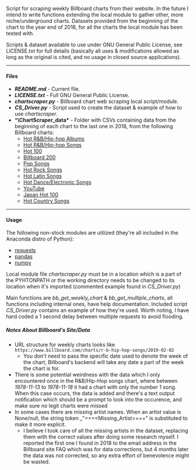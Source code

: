 Script for scraping weekly Billboard charts from their website. In the future I intend to write functions extending the local module to gather other, more niche/underground charts. Datasets provided from the beginning of the chart to the year end of 2018, for all the charts the local module has been tested with.

Scripts & dataset available to use under GNU General Public License, see LICENSE.txt for full details (basically all uses & modifications allowed as long as the original is cited, and no usage in closed source applications).

***

#### Files
- ***README.md*** - Current file.
- ***LICENSE.txt*** - Full GNU General Public License.
- ***chartscraper.py*** - Billboard chart web scraping local script/module.
- ***CS\_Driver.py*** - Script used to create the dataset & example of how to use _chartscraper_.
- ***\ChartScraper\_data\*** - Folder with CSVs containing data from the beginning of each chart to the last one in 2018, from the following Billboard charts:
	- [Hot R&B/Hip\-hop Albums](https://www.billboard.com/charts/r-b-hip-hop-albums)
	- [Hot R&B/Hip\-hop Songs](https://www.billboard.com/charts/r-b-hip-hop-songs)
	- [Hot 100](https://www.billboard.com/charts/hot-100)
	- [Billboard 200](https://www.billboard.com/charts/billboard-200)
	- [Pop Songs](https://www.billboard.com/charts/pop-songs)
	- [Hot Rock Songs](https://www.billboard.com/charts/rock-songs)
	- [Hot Latin Songs](https://www.billboard.com/charts/latin-songs)
	- [Hot Dance/Electronic Songs](https://www.billboard.com/charts/dance-electronic-songs)
	- [YouTube](https://www.billboard.com/charts/youtube)
	- [Japan Hot 100](https://www.billboard.com/charts/japan-hot-100)
	- [Hot Country Songs](https://www.billboard.com/charts/country-songs)

***
	
#### Usage
The following non-stock modules are utilized (they're all included in the Anaconda distro of Python): 
* [requests](http://docs.python-requests.org/en/master/)
* [pandas](https://pandas.pydata.org/)
* [numpy](http://www.numpy.org/)

Local module file _chartscraper.py_ must be in a location which is a part of the PYHTONPATH or the working directory needs to be changed to its location when it's imported (commented example found in *CS\_Driver.py*)

Main functions are *bb\_get\_weekly\_chart* & *bb\_get\_multiple\_charts*, all functions including internal ones, have help documentation. Included script *CS\_Driver.py* contains an example of how they're used. Worth noting, I have hard coded a 1 second delay between multiple requests to avoid flooding.

##### Notes About Billboard's Site/Data
- URL structure for weekly charts looks like `https://www.billboard.com/charts/r-b-hip-hop-songs/2019-02-02`
	- You don't need to pass the specific date used to denote the week of the chart, Billboard's backend will take any date a part of the week the chart is for.
- There is some potential weirdness with the data which I only encountered once in the R&B/Hip\-Hop songs chart, where between _1978-11-13_ to _1978-11-18_ it had a chart with only the number 1 song. When this case occurs, the data is added and there's a text output notification which should be a prompt to look into the occurence, and make sure no legit charts were missed
- In some cases there are missing artist names. When an artist value is None/null, the string token _"===<Missing_Artist>===" is substituted to make it more explicit.
	- I believe I took care of all the missing artists in the dataset, replacing them with the correct values after doing some research myself. I reported the first one I found in 2018 to the email address in the Billboard site FAQ which was for data corrections, but 4 months later the data was not corrected, so any extra effort of benevolence might be wasted.
